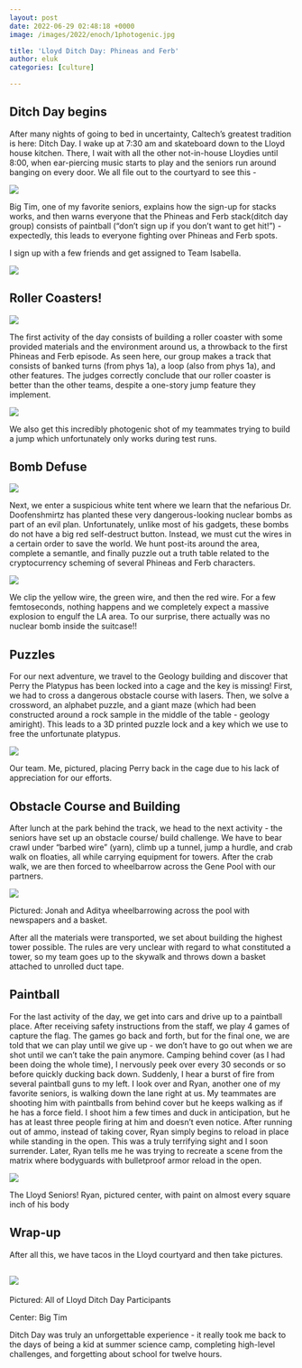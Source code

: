 ```yaml
---
layout: post
date: 2022-06-29 02:48:18 +0000
image: /images/2022/enoch/1photogenic.jpg

title: 'Lloyd Ditch Day: Phineas and Ferb'
author: eluk
categories: [culture]

---
```

## Ditch Day begins

After many nights of going to bed in uncertainty, Caltech’s greatest tradition is here: Ditch Day. I wake up at 7:30 am and skateboard down to the Lloyd house kitchen. There, I wait with all the other not-in-house Lloydies until 8:00, when ear-piercing music starts to play and the seniors run around banging on every door. We all file out to the courtyard to see this -

![](/images/2022/enoch/IMG_3851.jpg)

Big Tim, one of my favorite seniors, explains how the sign-up for stacks works, and then warns everyone that the Phineas and Ferb stack(ditch day group) consists of paintball (“don’t sign up if you don’t want to get hit!”) - expectedly, this leads to everyone fighting over Phineas and Ferb spots.

I sign up with a few friends and get assigned to Team Isabella.

![](/images/2022/enoch/20220520_084351.jpg)

## Roller Coasters!

![](/images/2022/enoch/20220520_085744.jpg)

The first activity of the day consists of building a roller coaster with some provided materials and the environment around us, a throwback to the first Phineas and Ferb episode. As seen here, our group makes a track that consists of banked turns (from phys 1a), a loop (also from phys 1a), and other features. The judges correctly conclude that our roller coaster is better than the other teams, despite a one-story jump feature they implement.

![](/images/2022/enoch/1photogenic.jpg)

We also get this incredibly photogenic shot of my teammates trying to build a jump which unfortunately only works during test runs.

## Bomb Defuse

![](/images/2022/enoch/IMG_1147.jpg)

Next, we enter a suspicious white tent where we learn that the nefarious Dr. Doofenshmirtz has planted these very dangerous-looking nuclear bombs as part of an evil plan. Unfortunately, unlike most of his gadgets, these bombs do not have a big red self-destruct button. Instead, we must cut the wires in a certain order to save the world. We hunt post-its around the area, complete a semantle, and finally puzzle out a truth table related to the cryptocurrency scheming of several Phineas and Ferb characters.

![](/images/2022/enoch/IMG_1145.jpg)

We clip the yellow wire, the green wire, and then the red wire. For a few femtoseconds, nothing happens and we completely expect a massive explosion to engulf the LA area. To our surprise, there actually was no nuclear bomb inside the suitcase!!

## Puzzles

For our next adventure, we travel to the Geology building and discover that Perry the Platypus has been locked into a cage and the key is missing! First, we had to cross a dangerous obstacle course with lasers. Then, we solve a crossword, an alphabet puzzle, and a giant maze (which had been constructed around a rock sample in the middle of the table - geology amiright). This leads to a 3D printed puzzle lock and a key which we use to free the unfortunate platypus.

![](/images/2022/enoch/1cage.jpg)

Our team. Me, pictured, placing Perry back in the cage due to his lack of appreciation for our efforts.

## Obstacle Course and Building

After lunch at the park behind the track, we head to the next activity - the seniors have set up an obstacle course/ build challenge. We have to bear crawl under “barbed wire” (yarn), climb up a tunnel, jump a hurdle, and crab walk on floaties, all while carrying equipment for towers. After the crab walk, we are then forced to wheelbarrow across the Gene Pool with our partners.

![](/images/2022/enoch/IMG_1163.jpg)

Pictured: Jonah and Aditya wheelbarrowing across the pool with newspapers and a basket.

After all the materials were transported, we set about building the highest tower possible. The rules are very unclear with regard to what constituted a tower, so my team goes up to the skywalk and throws down a basket attached to unrolled duct tape.

## Paintball

For the last activity of the day, we get into cars and drive up to a paintball place. After receiving safety instructions from the staff, we play 4 games of capture the flag. The games go back and forth, but for the final one, we are told that we can play until we give up - we don’t have to go out when we are shot until we can’t take the pain anymore. Camping behind cover (as I had been doing the whole time), I nervously peek over every 30 seconds or so before quickly ducking back down. Suddenly, I hear a burst of fire from several paintball guns to my left. I look over and Ryan, another one of my favorite seniors, is walking down the lane right at us. My teammates are shooting him with paintballs from behind cover but he keeps walking as if he has a force field. I shoot him a few times and duck in anticipation, but he has at least three people firing at him and doesn’t even notice. After running out of ammo, instead of taking cover, Ryan simply begins to reload in place while standing in the open. This was a truly terrifying sight and I soon surrender. Later, Ryan tells me he was trying to recreate a scene from the matrix where bodyguards with bulletproof armor reload in the open.

![](/images/2022/enoch/IMG_3874.jpg)

The Lloyd Seniors! Ryan, pictured center, with paint on almost every square inch of his body

## Wrap-up

After all this, we have tacos in the Lloyd courtyard and then take pictures.

## ![](/images/2022/enoch/1participants.jpg)

Pictured: All of Lloyd Ditch Day Participants

Center: Big Tim

Ditch Day was truly an unforgettable experience - it really took me back to the days of being a kid at summer science camp, completing high-level challenges, and forgetting about school for twelve hours.